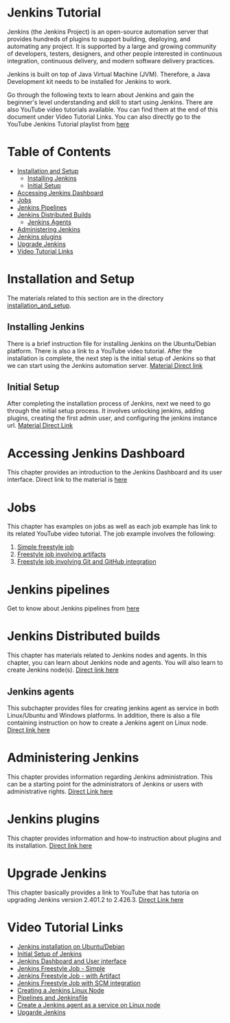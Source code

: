 # Jenkins Tutorial

Jenkins (the Jenkins Project) is an open-source automation server that provides hundreds of plugins to support building, deploying, and automating any project. It is supported by a large and growing community of developers, testers, designers, and other people interested in continuous integration, continuous delivery, and modern software delivery practices.

Jenkins is built on top of Java Virtual Machine (JVM). Therefore, a Java Development kit needs to be installed for Jenkins to work.

Go through the following texts to learn about Jenkins and gain the beginner's level understanding and skill to start using Jenkins. There are also YouTube video tutorials available. You can find them at the end of this document under Video Tutorial Links. You can also directly go to the YouTube Jenkins Tutorial playlist from [here](https://www.youtube.com/watch?v=YVG1vaPAKak&list=PLH_WAPlxQAmFa4o3bqhoKvyXHUhWzRTjn&pp=gAQBiAQB "Jenkins playlist")

# Table of Contents

* [Installation and Setup](#installation-and-setup)
    * [Installing Jenkins](#installing-jenkins)
    * [Initial Setup](#initial-setup)
* [Accessing Jenkins Dashboard](#accessing-jenkins-dashboard)
* [Jobs](#jobs)
* [Jenkins Pipelines](#jenkins-pipelines)
* [Jenkins Distributed Builds](#jenkins-distributed-builds)
    * [Jenkins Agents](#jenkins-agents)
* [Administering Jenkins](#administering-jenkins)
* [Jenkins plugins](#jenkins-plugins)
* [Upgrade Jenkins](#upgrade-jenkins)
* [Video Tutorial Links](#video-tutorial-links)


# Installation and Setup

The materials related to this section are in the directory [installation_and_setup](https://github.com/bikarnap/jenkins-tutorial/tree/master/installation_and_setup "Installation and setup materials").

## Installing Jenkins

There is a brief instruction file for installing Jenkins on the Ubuntu/Debian platform. There is also a link to a YouTube video tutorial. After the installation is complete, the next step is the initial setup of Jenkins so that we can start using the Jenkins automation server. [Material Direct link](./installation_and_setup/Ubuntu_Debian.md "Ubuntu_Debian.md")

## Initial Setup

After completing the installation process of Jenkins, next we need to go through the initial setup process. It involves unlocking jenkins, adding plugins, creating the first admin user, and configuring the jenkins instance url. [Material Direct Link](./installation_and_setup/Initial_Setup.md "Initial_Setup.md")

# Accessing Jenkins Dashboard

This chapter provides an introduction to the Jenkins Dashboard and its user interface. Direct link to the material is [here](./using_jenkins/know_jenkins_dashboard.md "here")

# Jobs

This chapter has examples on jobs as well as each job example has link to its related YouTube video tutorial. The job example involves the following:
1. [Simple freestyle job](./jobs/firstJob.md "firstJob.md") 
2. [Freestyle job involving artifacts](./jobs/archieveArtifacts.md "arhieveArtifacts.md")
3. [Freestyle job involving Git and GitHub integration](./jobs/integrateGitAndGitHub.md)

# Jenkins pipelines

Get to know about Jenkins pipelines from [here](./pipeline/ "Pipelines")

# Jenkins Distributed builds

This chapter has materials related to Jenkins nodes and agents. In this chapter, you can learn about Jenkins node and agents. You will also learn to create Jenkins node(s). [Direct link here](./managing_jenkins/nodes/ "Jenkins Distributed builds")

## Jenkins agents

This subchapter provides files for creating jenkins agent as service in both Linux/Ubuntu and Windows platforms. In addition, there is also a file containing instruction on how to create a Jenkins agent on Linux node. [Direct link here](./agents/ "Jenkins agents")

# Administering Jenkins

This chapter provides information regarding Jenkins administration. This can be a starting point for the administrators of Jenkins or users with administrative rights. [Direct Link here](./managing_jenkins/administering_jenkins.md "administering_jenkins.md")

# Jenkins plugins

This chapter provides information and how-to instruction about plugins and its installation. [Direct link here](./managing_jenkins/plugins/ "Jenkins plugins")

# Upgrade Jenkins

This chapter basically provides a link to YouTube that has tutoria on upgrading Jenkins version 2.401.2 to 2.426.3. [Direct Link here](./managing_jenkins/upgrade_jenkins.md "upgrade_jenkins.md")

# Video Tutorial Links

* [Jenkins installation on Ubuntu/Debian](https://youtu.be/YVG1vaPAKak "Tutorial video on Jenkins installation on Ubuntu/Debian")
* [Initial Setup of Jenkins](https://youtu.be/dRprQhS0fdg "Tutorial video on initial setup of Jenkins")
* [Jenkins Dashboard and User interface](https://youtu.be/tllInX8dD4U "Jenkins Dashboard and User interface")
* [Jenkins Freestyle Job - Simple](https://www.youtube.com/watch?v=RcCUoDG_OC4 "Jenkins Freestyle Job - Simple")
* [Jenkins Freestyle Job - with Artifact](https://youtu.be/BkM8h3avN8M "Jenkins Freestyle Job - with Artifacts")
* [Jenkins Freestyle Job with SCM integration](https://youtu.be/GuR2tNVVhOc "Jenkins Freestyle Job with SCM integration")
* [Creating a Jenkins Linux Node](https://youtu.be/I6Sb1ndxtOc "Creating a Jenkins Linux Node")
* [Pipelines and Jenkinsfile](https://youtu.be/UFctZKYxypc "Pipelines and Jenkinsfile")
* [Create a Jenkins agent as a service on Linux node](https://youtu.be/meXR-DpO_Kk "Create a Jenkins agent as a service on Linux node")
* [Upgarde Jenkins](https://youtu.be/yjllMwQz5B4 "Upgrade Jenkins")
